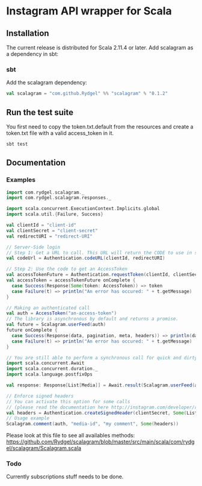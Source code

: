 # Instagram API wrapper for Scala

## Installation

The current release is distributed for Scala 2.11.4 or later. Add scalagram as a dependency in sbt:

### sbt

Add the scalagram dependency:

```scala
val scalagram = "com.github.Rydgel" %% "scalagram" % "0.1.2"
```

## Run the test suite

You first need to copy the token.txt.default from the resources and create a token.txt file with a valid
access_token in it.

```bash
sbt test
```

## Documentation

### Examples

```scala
import com.rydgel.scalagram._
import com.rydgel.scalagram.responses._

import scala.concurrent.ExecutionContext.Implicits.global
import scala.util.{Failure, Success}

val clientId = "client-id"
val clientSecret = "client-secret"
val redirectURI = "redirect-URI"

// Server-Side login
// Step 1: Get a URL to call. This URL will return the CODE to use in step 2
val codeUrl = Authentication.codeURL(clientId, redirectURI)

// Step 2: Use the code to get an AccessToken
val accessTokenFuture = Authentication.requestToken(clientId, clientSecret, redirectURI, code = "the-code-from-step-1")
val accessToken = accessTokenFuture onComplete {
  case Success(Response(Some(token: AccessToken)) => token
  case Failure(t) => println("An error has occured: " + t.getMessage)
}

// Making an authenticated call
val auth = AccessToken("an-access-token")
// The library is asynchronous by default and returns a promise.
val future = Scalagram.userFeed(auth)
future onComplete {
  case Success(Response(data, pagination, meta, headers)) => println(data) // do stuff
  case Failure(t) => println("An error has occured: " + t.getMessage)
}

// You are still able to perform a synchronous call for quick and dirty stuff
import scala.concurrent.Await
import scala.concurrent.duration._
import scala.language.postfixOps

val response: Response[List[Media]] = Await.result(Scalagram.userFeed(auth), 10 seconds)

// Enforce signed headers
// You can activate this option for some calls
// (please read the documentation here http://instagram.com/developer/restrict-api-requests/)
val headers = Authentication.createSignedHeader(clientSecret, Some(List("127.0.0.1")))
// Usage example
Scalagram.comment(auth, "media-id", "my comment", Some(headers))
```

Please look at this file to see all availables methods: https://github.com/Rydgel/scalagram/blob/master/src/main/scala/com/rydgel/scalagram/Scalagram.scala

### Todo

Currently subscriptions stuff needs to be done.